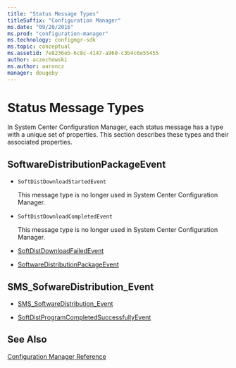 ```yaml
---
title: "Status Message Types"
titleSuffix: "Configuration Manager"
ms.date: "09/20/2016"
ms.prod: "configuration-manager"
ms.technology: configmgr-sdk
ms.topic: conceptual
ms.assetid: 7e8236eb-6c8c-4147-a960-c3b4c6e55455
author: aczechowski
ms.author: aaroncz
manager: dougeby
---
```

# Status Message Types
In System Center Configuration Manager, each status message has a type with a unique set of properties. This section describes these types and their associated properties.  

## SoftwareDistributionPackageEvent  

-   `SoftDistDownloadStartedEvent`  

     This message type is no longer used in System Center Configuration Manager.  

-   `SoftDistDownloadCompletedEvent`  

     This message type is no longer used in System Center Configuration Manager.  

-   [SoftDistDownloadFailedEvent](../../../../../develop/reference/core/servers/manage/softdistdownloadfailedevent.md)  

-   [SoftwareDistributionPackageEvent](../../../../../develop/reference/core/servers/manage/softwaredistributionpackageevent.md)  

## SMS_SofwareDistribution_Event  

-   [SMS_SoftwareDistribution_Event](../../../../../develop/reference/core/servers/manage/sms_sofwaredistribution_event.md)  

-   [SoftDistProgramCompletedSuccessfullyEvent](../../../../../develop/reference/core/servers/manage/softdistprogramcompletedsuccessfullyevent.md)  

## See Also  
 [Configuration Manager Reference](../../../../../develop/reference/configuration-manager-reference.md)
